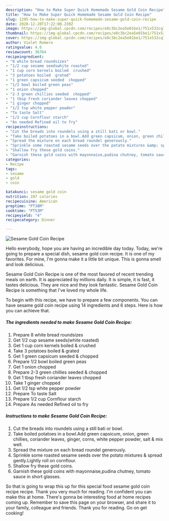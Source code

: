 ```yaml
---
description: "How to Make Super Quick Homemade Sesame Gold Coin Recipe"
title: "How to Make Super Quick Homemade Sesame Gold Coin Recipe"
slug: 1295-how-to-make-super-quick-homemade-sesame-gold-coin-recipe
date: 2020-12-20T17:22:00.230Z
image: https://img-global.cpcdn.com/recipes/e8c3bc2ea5e01be1/751x532cq70/sesame-gold-coin-recipe-recipe-main-photo.jpg
thumbnail: https://img-global.cpcdn.com/recipes/e8c3bc2ea5e01be1/751x532cq70/sesame-gold-coin-recipe-recipe-main-photo.jpg
cover: https://img-global.cpcdn.com/recipes/e8c3bc2ea5e01be1/751x532cq70/sesame-gold-coin-recipe-recipe-main-photo.jpg
author: Violet Romero
ratingvalue: 4.6
reviewcount: 36764
recipeingredient:
- "8 white bread roundsizes"
- "1/2 cup sesame seedswhite roasted"
- "1 cup corn kernels boiled  crushed"
- "3 potatoes boiled  grated"
- "1 green capsicum seeded  chopped"
- "1/2 bowl boiled green peas"
- "1 onion chopped"
- "2-3 green chillies seeded  chopped"
- "1 tbsp fresh coriander leaves chopped"
- "1 ginger chopped"
- "1/2 tsp white pepper powder"
- "To taste Salt"
- "1/2 cup Cornflour starch"
- "As needed Refined oil to fry"
recipeinstructions:
- "Cut the breads into roundels using a still bati or bowl."
- "Take boiled potatoes in a bowl.Add green capsicum, onion, green chillies, coriander leaves, ginger, corns, white pepper powder, salt &amp; mix well."
- "Spread the mixture on each bread roundel generously."
- "Sprinkle some roasted sesame seeds over the potato mixtures &amp; spread gently.Lightly roll on cornflour."
- "Shallow fry these gold coins."
- "Garnish these gold coins with mayonnaise,pudina chutney, tomato sauce in short glasses."
categories:
- Recipe
tags:
- sesame
- gold
- coin

katakunci: sesame gold coin 
nutrition: 287 calories
recipecuisine: American
preptime: "PT38M"
cooktime: "PT53M"
recipeyield: "4"
recipecategory: Dinner

---
```



![Sesame Gold Coin Recipe](https://img-global.cpcdn.com/recipes/e8c3bc2ea5e01be1/751x532cq70/sesame-gold-coin-recipe-recipe-main-photo.jpg)

Hello everybody, hope you are having an incredible day today. Today, we're going to prepare a special dish, sesame gold coin recipe. It is one of my favorites. For mine, I'm gonna make it a little bit unique. This is gonna smell and look delicious.

Sesame Gold Coin Recipe is one of the most favored of recent trending meals on earth. It is appreciated by millions daily. It is simple, it is fast, it tastes delicious. They are nice and they look fantastic. Sesame Gold Coin Recipe is something that I've loved my whole life.




To begin with this recipe, we have to prepare a few components. You can have sesame gold coin recipe using 14 ingredients and 6 steps. Here is how you can achieve that.

<!--inarticleads1-->

##### The ingredients needed to make Sesame Gold Coin Recipe:

1. Prepare 8 white bread roundsizes
1. Get 1/2 cup sesame seeds(white roasted)
1. Get 1 cup corn kernels boiled &amp; crushed
1. Take 3 potatoes boiled &amp; grated
1. Get 1 green capsicum seeded &amp; chopped
1. Prepare 1/2 bowl boiled green peas
1. Get 1 onion chopped
1. Prepare 2-3 green chillies seeded &amp; chopped
1. Get 1 tbsp fresh coriander leaves chopped
1. Take 1 ginger chopped
1. Get 1/2 tsp white pepper powder
1. Prepare To taste Salt
1. Prepare 1/2 cup Cornflour starch
1. Prepare As needed Refined oil to fry




<!--inarticleads2-->

##### Instructions to make Sesame Gold Coin Recipe:

1. Cut the breads into roundels using a still bati or bowl.
1. Take boiled potatoes in a bowl.Add green capsicum, onion, green chillies, coriander leaves, ginger, corns, white pepper powder, salt &amp; mix well.
1. Spread the mixture on each bread roundel generously.
1. Sprinkle some roasted sesame seeds over the potato mixtures &amp; spread gently.Lightly roll on cornflour.
1. Shallow fry these gold coins.
1. Garnish these gold coins with mayonnaise,pudina chutney, tomato sauce in short glasses.




So that is going to wrap this up for this special food sesame gold coin recipe recipe. Thank you very much for reading. I'm confident you can make this at home. There's gonna be interesting food at home recipes coming up. Remember to save this page on your browser, and share it to your family, colleague and friends. Thank you for reading. Go on get cooking!
